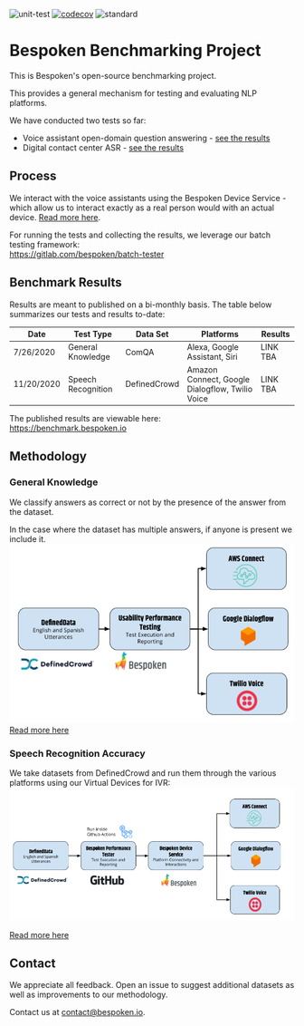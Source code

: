 ![unit-test](https://github.com/bespoken/nlp-benchmark/workflows/unit-test/badge.svg)
[![codecov](https://codecov.io/gh/bespoken/nlp-benchmark/branch/master/graph/badge.svg?token=WD9586ROEQ)](https://codecov.io/gh/bespoken/nlp-benchmark)
![standard](https://github.com/bespoken/nlp-benchmark/workflows/standard/badge.svg)

# Bespoken Benchmarking Project
This is Bespoken's open-source benchmarking project.

This provides a general mechanism for testing and evaluating NLP platforms.

We have conducted two tests so far:  
* Voice assistant open-domain question answering - [see the results](https://benchmark.bespoken.io)
* Digital contact center ASR - [see the results](https://benchmark.bespoken.io/ivr)

## Process
We interact with the voice assistants using the Bespoken Device Service - which allow us to interact exactly as a real person would with an actual device. [Read more here](https://bespoken.io/test-robot).

For running the tests and collecting the results, we leverage our batch testing framework:  
https://gitlab.com/bespoken/batch-tester

## Benchmark Results
Results are meant to published on a bi-monthly basis. The table below summarizes our tests and results to-date:

| Date | Test Type | Data Set | Platforms | Results
|---|---|---|---|---
| 7/26/2020 | General Knowledge | ComQA | Alexa, Google Assistant, Siri | LINK TBA
| 11/20/2020 | Speech Recognition | DefinedCrowd | Amazon Connect, Google Dialogflow, Twilio Voice | LINK TBA

The published results are viewable here:  
https://benchmark.bespoken.io

## Methodology
### General Knowledge
We classify answers as correct or not by the presence of the answer from the dataset.

In the case where the dataset has multiple answers, if anyone is present we include it.
![NLP Protocol](/web/images/ProtocolDiagram.png)
[Read more here](https://benchmark.bespoken.io/nlp/protocol)
### Speech Recognition Accuracy
We take datasets from DefinedCrowd and run them through the various platforms using our Virtual Devices for IVR:
![IVR Protocol](/web/images/IVRBenchmarkProtocol.png)

[Read more here](https://benchmark.bespoken.io/ivr/protocol)

## Contact
We appreciate all feedback. Open an issue to suggest additional datasets as well as improvements to our methodology.

Contact us at [contact@bespoken.io](mailto:contact@bespoken.io).

